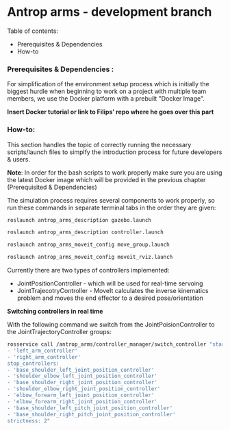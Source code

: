 # Antrop arms - development branch

Table of contents:

- Prerequisites & Dependencies 
- How-to

### Prerequisites & Dependencies :

For simplification of the environment setup process which is initially the biggest hurdle when beginning to work on a project with multiple team members, we use the Docker platform with a prebuilt "Docker Image". 

**Insert Docker tutorial or link to Filips' repo where he goes over this part**

### How-to:

This section handles the topic of correctly running the necessary scripts/launch files to simplfy the introduction process for future developers & users.

**Note**:
In order for the bash scripts to work properly make sure you are using the latest Docker image which will be provided in the previous chapter (Prerequisited & Dependencies) 

The simulation process requires several components to work properly, so run these commands in separate terminal tabs in the order they are given:

```bash
roslaunch antrop_arms_description gazebo.launch
```

```bash
roslaunch antrop_arms_description controller.launch
```

```bash
roslaunch antrop_arms_moveit_config move_group.launch
```

```bash
roslaunch antrop_arms_moveit_config moveit_rviz.launch
```

Currently there are two types of controllers implemented: 

* JointPositionController - which will be used for real-time servoing
* JointTrajecotryController - MoveIt calculates the inverse kinematics problem and moves the end effector to a desired pose/orientation

**Switching controllers in real time**

With the following command we switch from the JointPoisionController to the JointTrajectoryController groups:

```bash
rosservice call /antrop_arms/controller_manager/switch_controller "start_controllers:                                                                                                                                                                                                  
- 'left_arm_controller'
- 'right_arm_controller'                                      
stop_controllers:                                                   
- 'base_shoulder_left_joint_position_controller'
- 'shoulder_elbow_left_joint_position_controller'
- 'base_shoulder_right_joint_position_controller'
- 'shoulder_elbow_right_joint_position_controller'
- 'elbow_forearm_left_joint_position_controller'
- 'elbow_forearm_right_joint_position_controller'
- 'base_shoulder_left_pitch_joint_position_controller'
- 'base_shoulder_right_pitch_joint_position_controller'                                      
strictness: 2"
```

